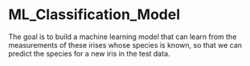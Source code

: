 # ML_Classification_Model 
The goal is to build a machine learning model that can learn from the measurements of these irises whose species is known, so that we can predict the species for a new iris in the test data.     
     
   
   
   
